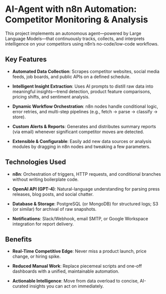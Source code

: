 # AI-Agent with n8n Automation: Competitor Monitoring & Analysis

This project implements an autonomous agent—powered by Large Language Models—that continuously tracks, collects, and interprets intelligence on your competitors using n8n’s no-code/low-code workflows.

## Key Features

* **Automated Data Collection**: Scrapes competitor websites, social media feeds, job boards, and public APIs on a defined schedule.

* **Intelligent Insight Extraction**: Uses AI prompts to distill raw data into meaningful insights—trend detection, product feature comparisons, pricing shifts, and sentiment analysis.

* **Dynamic Workflow Orchestration**: n8n nodes handle conditional logic, error retries, and multi-step pipelines (e.g., fetch → parse → classify → store).

* **Custom Alerts & Reports**: Generates and distributes summary reports (via email) whenever significant competitor moves are detected.

* **Extensible & Configurable**: Easily add new data sources or analysis modules by dragging in n8n nodes and tweaking a few parameters.

## Technologies Used

* **n8n**: Orchestration of triggers, HTTP requests, and conditional branches without writing boilerplate code.

* **OpenAI API (GPT-4)**: Natural-language understanding for parsing press releases, blog posts, and social chatter.

* **Database & Storage**: PostgreSQL (or MongoDB) for structured logs; S3 (or similar) for archival of raw snapshots.

* **Notifications**: Slack/Webhook, email SMTP, or Google Workspace integration for report delivery.

## Benefits

* **Real-Time Competitive Edge**: Never miss a product launch, price change, or hiring spike.

* **Reduced Manual Work**: Replace piecemeal scripts and one-off dashboards with a unified, maintainable automation.

* **Actionable Intelligence**: Move from data overload to concise, AI-curated insights you can act on immediately.
